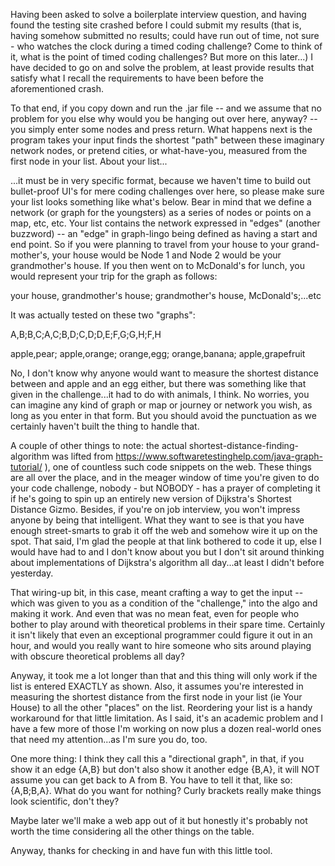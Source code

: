 Having been asked to solve a boilerplate interview question, and having found the testing site crashed before
I could submit my results (that is, having somehow submitted no results; could have run out of time, 
not sure - who watches the clock during a timed coding challenge?  Come to think of it, what is the 
point of timed coding challenges? But more on this later...) I have decided to go on and solve the problem,
at least provide results that satisfy what I recall the requirements to have been before the aforementioned
crash.

To that end, if you copy down and run the .jar file -- and we assume that no problem for you else why would you
be hanging out over here, anyway? -- you simply enter some nodes and press return.  What happens next is 
the program takes your input finds the shortest "path" between these imaginary network nodes, or pretend cities,
or what-have-you, measured from the first node in your list. About your list...

...it must  be in very specific format, because we haven't time to build out bullet-proof UI's for mere coding
challenges over here, so please make sure your list looks something like what's below.  Bear in mind that we define
a network (or graph for the youngsters) as a series of nodes or points on a map, etc, etc.  Your list contains
the network expressed in "edges" (another buzzword) -- an "edge" in graph-lingo being defined as having a start and
end point.  So if you were planning to travel from your house to your grand-mother's, your house would be Node 1 and
Node 2 would be your grandmother's house.  If you then went on to McDonald's for lunch, you would represent your
trip for the graph as follows:

your house, grandmother's house; grandmother's house, McDonald's;...etc

It was actually tested on these two "graphs":

  A,B;B,C;A,C;B,D;C,D;D,E;F,G;G,H;F,H
  
  apple,pear; apple,orange; orange,egg; orange,banana; apple,grapefruit

No, I don't know why anyone would want to measure the shortest distance between and apple and an egg either, but
there was something like that given in the challenge...it had to do with animals, I think.  No worries, 
you can imagine any kind of graph  or map or journey or network you wish, as long as you enter in that form. But you should avoid the punctuation as we certainly haven't built the thing to handle that.

A couple of other things to note: the actual shortest-distance-finding-algorithm was lifted from 
https://www.softwaretestinghelp.com/java-graph-tutorial/ ), one of countless such code snippets on the web. These things are all over the place, and in the meager window of time you're given to do your code challenge, nobody - but NOBODY - has a prayer of completing it if he's going to spin up an entirely new version of Dijkstra's Shortest Distance Gizmo.  Besides, if you're on job interview, you won't impress anyone by being that intelligent.  What they want to see is that you have enough street-smarts to grab it off the web and somehow wire it up on the spot.  That said, I'm glad the people at that link 
bothered to code it up, else I would have had to and I don't know about you but I don't sit around thinking about implementations of Dijkstra's algorithm all day...at least I didn't before yesterday.

That wiring-up bit, in this case, meant crafting a way to get the input -- which was given to you as a condition
of the "challenge," into the algo and making it work.  And even that was no mean feat, even for people who
bother to play around with theoretical problems in their spare time.  Certainly it isn't likely that even an
exceptional programmer could figure it out in an hour, and would you really want to hire someone who sits around 
playing with obscure theoretical problems all day?

Anyway, it took me a lot longer than that and this thing will only work if the list is entered EXACTLY as shown.
Also, it assumes you're interested in measuring the shortest distance from the first node in your list (ie Your House)
to all the other "places" on the list.  Reordering your list is a handy workaround for that little limitation. As I said, it's an academic problem and I have a few more of those I'm working on now plus a dozen real-world ones that need my attention...as I'm sure you do, too.

One more thing: I think they call this a "directional graph", in that, if you show it an edge {A,B} but don't 
also show it another edge {B,A}, it will NOT assume you can get back to A from B.  You have to tell it that, like so:
{A,B;B,A}.  What do you want for nothing?  Curly brackets really make things look scientific, don't they?

Maybe later we'll make a web app out of it but honestly it's probably not worth the time considering all the other things on the table.

Anyway, thanks for checking in and have fun with this little tool.  

